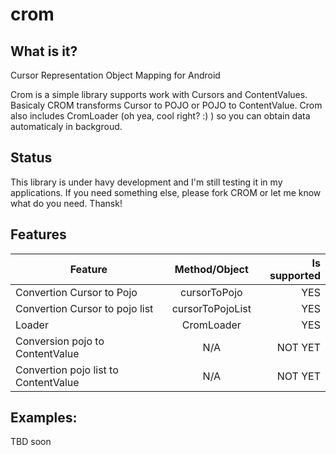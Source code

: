 crom
====

What is it?
-----------

Cursor Representation Object Mapping for Android

Crom is a simple library supports work with Cursors and ContentValues. Basicaly CROM transforms Cursor to POJO or POJO to ContentValue. Crom also includes CromLoader (oh yea, cool right? :) ) so you can obtain data automaticaly in backgroud.

Status
------

This library is under havy development and I'm still testing it in my applications. If you need something else, please fork CROM or let me know what do you need. Thansk!

Features
--------

| Feature                              | Method/Object    | Is supported  |
| ------------------------------------ |:----------------:| -------------:|
| Convertion Cursor to Pojo            | cursorToPojo     |     YES       |
| Convertion Cursor to pojo list       | cursorToPojoList |     YES       |
| Loader                               | CromLoader       |     YES       |
| Conversion pojo to ContentValue      | N/A              |   NOT YET     |
| Convertion pojo list to ContentValue | N/A              |   NOT YET     |


Examples:
--------
TBD soon
